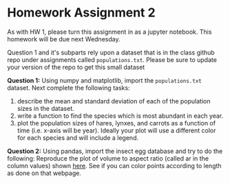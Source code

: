 # Homework Assignment 2
As with HW 1, please turn this assignment in as a jupyter notebook. This homework will
be due next Wednesday.

Question 1 and it's subparts rely upon a dataset that is in the class github repo under
assignments called `populations.txt`. Please be sure to update your version of the repo to get this small dataset

**Question 1:** Using numpy and matplotlib, import the `populations.txt` dataset. Next complete the following tasks:
1) describe the mean and standard deviation of each of the population sizes in the dataset.
2) write a function to find the species which is most abundant in each year.
3) plot the population sizes of hares, lynxes, and carrots as a function of time (i.e. x-axis will be year). Ideally your plot will use a different 
color for each species and will include a legend.


**Question 2:** Using pandas, import the insect egg database and try to do the following: Reproduce the plot of volume to aspect ratio (called ar in the column values) shown [here](https://shchurch.github.io/dataviz/index.html). See if you can color points according to length as done on that webpage.
